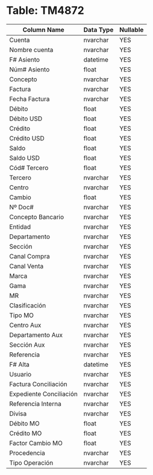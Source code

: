 # Table: TM4872

| Column Name | Data Type | Nullable |
|-------------|-----------|----------|
| Cuenta | nvarchar | YES |
| Nombre cuenta | nvarchar | YES |
| F# Asiento | datetime | YES |
| Núm# Asiento | float | YES |
| Concepto | nvarchar | YES |
| Factura | nvarchar | YES |
| Fecha Factura | nvarchar | YES |
| Débito | float | YES |
| Débito USD | float | YES |
| Crédito | float | YES |
| Crédito USD | float | YES |
| Saldo | float | YES |
| Saldo USD | float | YES |
| Cód# Tercero | float | YES |
| Tercero | nvarchar | YES |
| Centro | nvarchar | YES |
| Cambio | float | YES |
| Nº Doc# | nvarchar | YES |
| Concepto Bancario | nvarchar | YES |
| Entidad | nvarchar | YES |
| Departamento | nvarchar | YES |
| Sección | nvarchar | YES |
| Canal Compra | nvarchar | YES |
| Canal Venta | nvarchar | YES |
| Marca | nvarchar | YES |
| Gama | nvarchar | YES |
| MR | nvarchar | YES |
| Clasificación | nvarchar | YES |
| Tipo MO | nvarchar | YES |
| Centro Aux | nvarchar | YES |
| Departamento Aux | nvarchar | YES |
| Sección Aux | nvarchar | YES |
| Referencia | nvarchar | YES |
| F# Alta | datetime | YES |
| Usuario | nvarchar | YES |
| Factura Conciliación | nvarchar | YES |
| Expediente Conciliación | nvarchar | YES |
| Referencia Interna | nvarchar | YES |
| Divisa | nvarchar | YES |
| Débito MO | float | YES |
| Crédito MO | float | YES |
| Factor Cambio MO | float | YES |
| Procedencia | nvarchar | YES |
| Tipo Operación | nvarchar | YES |
